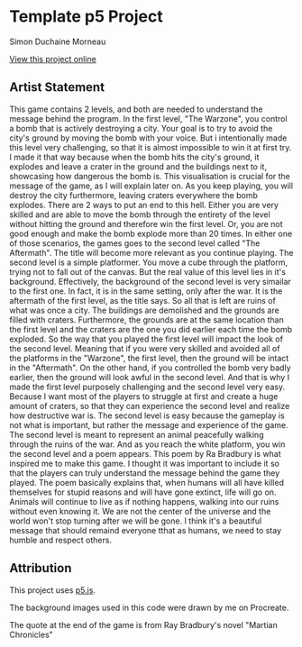 # Template p5 Project

Simon Duchaine Morneau

[View this project online](https://simon-cod.github.io/CART-263/project/Final%20project/DuchaineMorneauSimon_final_project)

## Artist Statement

This game contains 2 levels, and both are needed to understand the message behind the program. In the first level, "The Warzone", you control a bomb that is actively destroying a city. Your goal is to try to avoid the city's ground by moving the bomb with your voice. But i intentionally made this level very challenging, so that it is almost impossible to win it at first try. I made it that way because when the bomb hits the city's ground, it explodes and leave a crater in the ground and the buildings next to it, showcasing how dangerous the bomb is. This visualisation is crucial for the message of the game, as I will explain later on. As you keep playing, you will destroy the city furthermore, leaving craters everywhere the bomb explodes. There are 2 ways to put an end to this hell. Either you are very skilled and are able to move the bomb through the entirety of the level without hitting the ground and therefore win the first level. Or, you are not good enough and make the bomb explode more than 20 times. In either one of those scenarios, the games goes to the second level called "The Aftermath". The title will become more relevant as you continue playing. The second level is a simple platformer. You move a cube through the platform, trying not to fall out of the canvas. But the real value of this level lies in it's background. Effectively, the background of the second level is very simailar to the first one. In fact, it is in the same setting, only after the war. It is the aftermath of the first level, as the title says. So all that is left are ruins of what was once a city. The buildings are demolished and the grounds are filled with craters. Furthermore, the grounds are at the same location than the first level and the craters are the one you did earlier each time the bomb exploded. So the way that you played the first level will impact the look of the second level. Meaning that if you were very skilled and avoided all of the platforms in the "Warzone", the first level, then the ground will be intact in the "Aftermath". On the other hand, if you controlled the bomb very badly earlier, then the ground will look awful in the second level. And that is why I made the first level purposely challenging and the second level very easy. Because I want most of the players to struggle at first and create a huge amount of craters, so that they can experience the second level and realize how destructive war is. The second level is easy because the gameplay is not what is important, but rather the message and experience of the game. The second level is meant to represent an animal peacefully walking through the ruins of the war. And as you reach the white platform, you win the second level and a poem appears. This poem by Ra Bradbury is what inspired me to make this game. I thought it was important to include it so that the players can truly understand the message behind the game they played. The poem basically explains that, when humans will all have killed themselves for stupid reasons and will have gone extinct, life will go on. Animals will continue to live as if nothing happens, walking into our ruins without even knowing it. We are not the center of the universe and the world won't stop turning after we will be gone. I think it's a beautiful message that should remaind everyone tthat as humans, we need to stay humble and respect others.

## Attribution

This project uses [p5.js](https://p5js.org).

The background images used in this code were drawn by me on Procreate.

The quote at the end of the game is from Ray Bradbury's novel "Martian Chronicles"